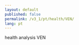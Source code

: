 ```yaml
---
layout: default
published: false
permalink: /v3_1/pt/health/VEN/
lang: pt
---
```


health analysis VEN
